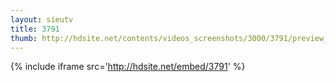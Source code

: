 ```yaml
---
layout: sieutv
title: 3791
thumb: http://hdsite.net/contents/videos_screenshots/3000/3791/preview_360p.mp4.jpg
---
```

{% include iframe src='http://hdsite.net/embed/3791' %}
 
